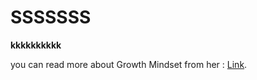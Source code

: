 # SSSSSSS

**kkkkkkkkkk**

you can read more about Growth Mindset from her : [Link](https://www.atlassian.com/blog/inside-atlassian/growth-mindset).
